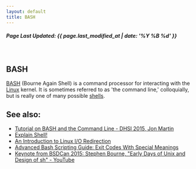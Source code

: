 ```yaml
---
layout: default
title: BASH
---
```

<h5>Page Last Updated: {{ page.last_modified_at | date: '%Y %B %d' }}</h5>
<br>

## BASH

[BASH](https://en.wikipedia.org/wiki/Bash_%28Unix_shell%29) (Bourne Again Shell) is a command processor for interacting with the [Linux](../Linux) kernel. It is sometimes referred to as 'the command line,' colloquially, but is really one of many possible [shells](https://en.wikipedia.org/wiki/List_of_command-line_interpreters).

See also:
---------

-   [Tutorial on BASH and the Command Line - DHSI 2015, Jon Martin](http://prezi.com/a_u9g2oqraan/?utm_campaign=share&utm_medium=copy&rc=ex0share)
-   [Explain Shell!](http://explainshell.com)
-   [An Introduction to Linux I/O Redirection](https://www.digitalocean.com/community/tutorials/an-introduction-to-linux-i-o-redirection)
-   [Advanced Bash Scripting Guide: Exit Codes With Special Meanings](http://www.tldp.org/LDP/abs/html/exitcodes.html)
-   [Keynote from BSDCan 2015: Stephen Bourne, "Early Days of Unix and Design of sh" - YouTube](https://www.youtube.com/watch?v=2kEJoWfobpA)